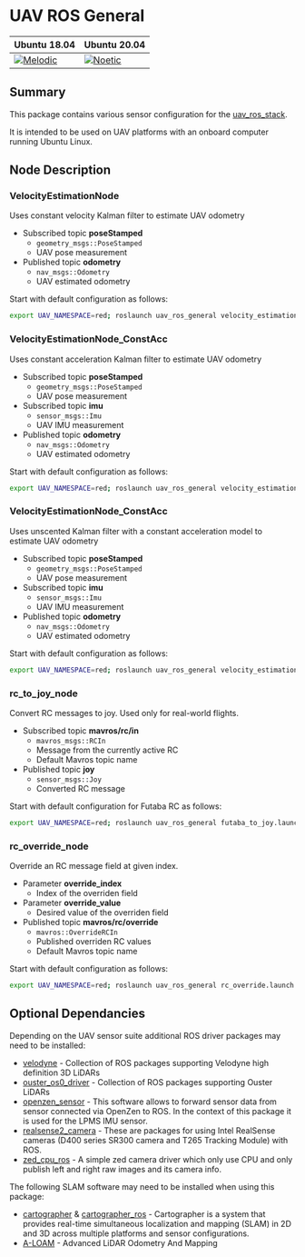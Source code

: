 # UAV ROS General

| Ubuntu 18.04  | Ubuntu 20.04|
|---------------------------------------------------------------------------------------------------------------------------------|--------------------------------------------------------------------------------------------------------------------------------|
 [![Melodic](https://github.com/lmark1/uav_ros_general/workflows/Melodic/badge.svg)](https://github.com/lmark1/uav_ros_general/actions) | [![Noetic](https://github.com/lmark1/uav_ros_general/workflows/Noetic/badge.svg)](https://github.com/lmark1/uav_ros_general/actions) |

## Summary

This package contains various sensor configuration for the [uav_ros_stack](https://github.com/lmark1/uav_ros_stack).  

It is intended to be used on UAV platforms with an onboard computer running Ubuntu Linux.

## Node Description

### **VelocityEstimationNode**
Uses constant velocity Kalman filter to estimate UAV odometry  
* Subscribed topic **poseStamped**
  * ```geometry_msgs::PoseStamped```
  * UAV pose measurement
* Published topic **odometry**
  * ```nav_msgs::Odometry```
  * UAV estimated odometry

Start with default configuration as follows:
```bash
export UAV_NAMESPACE=red; roslaunch uav_ros_general velocity_estimation.launch
```
### **VelocityEstimationNode_ConstAcc**
Uses constant acceleration Kalman filter to estimate UAV odometry  
* Subscribed topic **poseStamped**
  * ```geometry_msgs::PoseStamped```
  * UAV pose measurement
* Subscribed topic **imu**
  * ```sensor_msgs::Imu```
  * UAV IMU measurement
* Published topic **odometry**
  * ```nav_msgs::Odometry```
  * UAV estimated odometry

Start with default configuration as follows:
```bash
export UAV_NAMESPACE=red; roslaunch uav_ros_general velocity_estimation_acc.launch
```

### **VelocityEstimationNode_ConstAcc**
Uses unscented Kalman filter with a constant acceleration model to estimate UAV odometry  
* Subscribed topic **poseStamped**
  * ```geometry_msgs::PoseStamped```
  * UAV pose measurement
* Subscribed topic **imu**
  * ```sensor_msgs::Imu```
  * UAV IMU measurement
* Published topic **odometry**
  * ```nav_msgs::Odometry```
  * UAV estimated odometry

Start with default configuration as follows:
```bash
export UAV_NAMESPACE=red; roslaunch uav_ros_general velocity_estimation_acc_ukf.launch
```

### **rc_to_joy_node**
Convert RC messages to joy. Used only for real-world flights.
* Subscribed topic **mavros/rc/in**
  * ```mavros_msgs::RCIn```
  * Message from the currently active RC
  * Default Mavros topic name
* Published topic **joy**
  * ```sensor_msgs::Joy```
  * Converted RC message

Start with default configuration for Futaba RC as follows:
```bash
export UAV_NAMESPACE=red; roslaunch uav_ros_general futaba_to_joy.launch
```

### **rc_override_node**
Override an RC message field at given index.
* Parameter **override_index**
  * Index of the overriden field
* Parameter **override_value**
  * Desired value of the overriden field
* Published topic **mavros/rc/override**
  * ```mavros::OverrideRCIn```
  * Published overriden RC values
  * Default Mavros topic name

Start with default configuration as follows:
```bash
export UAV_NAMESPACE=red; roslaunch uav_ros_general rc_override.launch override_index:=6
```

## Optional Dependancies

Depending on the UAV sensor suite additional ROS driver packages may need to be installed:  

* [velodyne](https://github.com/ros-drivers/velodyne) - Collection of ROS packages supporting Velodyne high definition 3D LiDARs
* [ouster_os0_driver](https://github.com/larics/ouster_os0_driver/) - Collection of ROS packages supporting Ouster LiDARs
* [openzen_sensor](https://bitbucket.org/lpresearch/openzenros/src/master/) - This software allows to forward sensor data from sensor connected via OpenZen to ROS. In the context of this package it is used for the LPMS IMU sensor.
* [realsense2_camera](https://github.com/IntelRealSense/realsense-ros) - These are packages for using Intel RealSense cameras (D400 series SR300 camera and T265 Tracking Module) with ROS.
* [zed_cpu_ros](https://github.com/willdzeng/zed_cpu_ros) - A simple zed camera driver which only use CPU and only publish left and right raw images and its camera info.

The following SLAM software may need to be installed when using this package:

* [cartographer](https://github.com/larics/cartographer) & [cartographer_ros](https://github.com/larics/cartographer_ros) - Cartographer is a system that provides real-time simultaneous localization and mapping (SLAM) in 2D and 3D across multiple platforms and sensor configurations.
* [A-LOAM](https://github.com/larics/A-LOAM) - Advanced LiDAR Odometry And Mapping